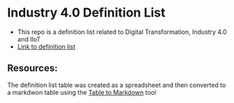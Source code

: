 # Industry 4.0 Definition List
- This repo is a definition list related to Digital Transformation, Industry 4.0 and IIoT
- [Link to definition list](/docs/definition-list.md)

## Resources:
The definition list table was created as a spreadsheet and then converted to a markdwon table using the [Table to Markdown](https://tabletomarkdown.com/) tool
